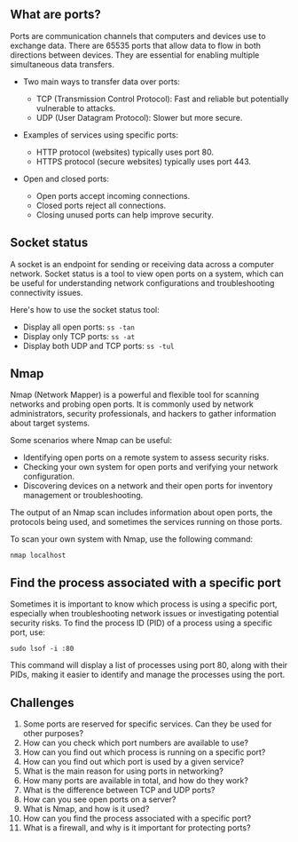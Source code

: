 ## What are ports?

Ports are communication channels that computers and devices use to exchange data. There are 65535 ports that allow data to flow in both directions between devices. They are essential for enabling multiple simultaneous data transfers.

- Two main ways to transfer data over ports:
  - TCP (Transmission Control Protocol): Fast and reliable but potentially vulnerable to attacks.
  - UDP (User Datagram Protocol): Slower but more secure.

- Examples of services using specific ports:
  - HTTP protocol (websites) typically uses port 80.
  - HTTPS protocol (secure websites) typically uses port 443.

- Open and closed ports:
  - Open ports accept incoming connections.
  - Closed ports reject all connections.
  - Closing unused ports can help improve security.

## Socket status

A socket is an endpoint for sending or receiving data across a computer network. Socket status is a tool to view open ports on a system, which can be useful for understanding network configurations and troubleshooting connectivity issues.

Here's how to use the socket status tool:

- Display all open ports: `ss -tan`
- Display only TCP ports: `ss -at`
- Display both UDP and TCP ports: `ss -tul`

## Nmap

Nmap (Network Mapper) is a powerful and flexible tool for scanning networks and probing open ports. It is commonly used by network administrators, security professionals, and hackers to gather information about target systems.

Some scenarios where Nmap can be useful:

- Identifying open ports on a remote system to assess security risks.
- Checking your own system for open ports and verifying your network configuration.
- Discovering devices on a network and their open ports for inventory management or troubleshooting.

The output of an Nmap scan includes information about open ports, the protocols being used, and sometimes the services running on those ports.

To scan your own system with Nmap, use the following command:

```
nmap localhost
```

## Find the process associated with a specific port

Sometimes it is important to know which process is using a specific port, especially when troubleshooting network issues or investigating potential security risks. To find the process ID (PID) of a process using a specific port, use:

```
sudo lsof -i :80
```

This command will display a list of processes using port 80, along with their PIDs, making it easier to identify and manage the processes using the port.

## Challenges

1. Some ports are reserved for specific services. Can they be used for other purposes?
2. How can you check which port numbers are available to use?
3. How can you find out which process is running on a specific port?
4. How can you find out which port is used by a given service?
5. What is the main reason for using ports in networking?
6. How many ports are available in total, and how do they work?
7. What is the difference between TCP and UDP ports?
8. How can you see open ports on a server?
9. What is Nmap, and how is it used?
10. How can you find the process associated with a specific port?
11. What is a firewall, and why is it important for protecting ports?

